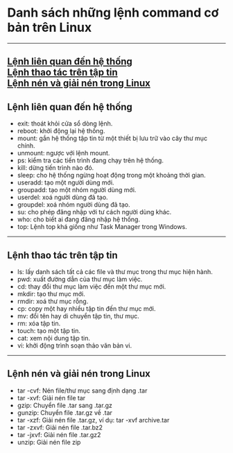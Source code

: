 # Danh sách những lệnh command cơ bản trên Linux
---
[Lệnh liên quan đến hệ thống ](#lenhhethong)  
[Lệnh thao tác trên tập tin ](#lenhtaptin)  
[Lệnh nén và giải nén trong Linux ](#lenhnen)  
---
<a name="lenhhethong"></a>
## Lệnh liên quan đến hệ thống 
- exit: thoát khỏi cửa sổ dòng lệnh.
- reboot: khởi động lại hệ thống.
- mount: gắn hệ thống tập tin từ một thiết bị lưu trữ vào cây thư mục chính.
- unmount: ngược với lệnh mount.
- ps: kiểm tra các tiến trình đang chạy trên hệ thống.
- kill: dừng tiến trình nào đó.
- sleep: cho hệ thống ngừng hoạt động trong một khoảng thời gian.
- useradd: tạo một người dùng mới.
- groupadd: tạo một nhóm người dùng mới.
- userdel: xoá người dùng đã tạo.
- groupdel: xoá nhóm người dùng đã tạo.
- su: cho phép đăng nhập với tư cách người dùng khác.
- who: cho biết ai đang đăng nhập hệ thống.
- top: Lệnh top khá giống như Task Manager trong Windows. 
---
<a name="lenhtaptin"></a>
## Lệnh thao tác trên tập tin 
- ls: lấy danh sách tất cả các file và thư mục trong thư mục hiện hành.
- pwd: xuất đường dẫn của thư mục làm việc.
- cd: thay đổi thư mục làm việc đến một thư mục mới.
- mkdir: tạo thư mục mới.
- rmdir: xoá thư mục rỗng.
- cp: copy một hay nhiều tập tin đến thư mục mới.
- mv: đổi tên hay di chuyển tập tin, thư mục.
- rm: xóa tập tin.
- touch: tạo một tập tin.
- cat: xem nội dung tập tin.
- vi: khởi động trình soạn thảo văn bản vi.
---
<a name="lenhnen"></a>
## Lệnh nén và giải nén trong Linux 
- tar -cvf:	Nén file/thư mục sang định dạng .tar
- tar -xvf:	Giải nén file tar
- gzip:	Chuyển file .tar sang .tar.gz
- gunzip:	Chuyển file .tar.gz về .tar
- tar -xzf:	Giải nén file .tar.gz, ví dụ:  tar -xvf archive.tar
- tar -zxvf:	Giải nén file .tar.bz2
- tar -jxvf:	Giải nén file .tar.gz2
- unzip:	Giải nén file zip

